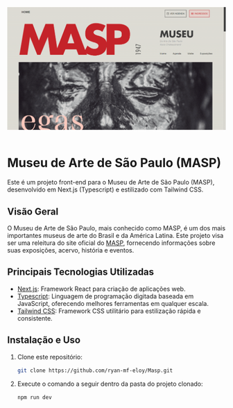 <img src="./preview.png" width="800px" />
</br></br>

# Museu de Arte de São Paulo (MASP)

Este é um projeto front-end para o Museu de Arte de São Paulo (MASP), desenvolvido em Next.js (Typescript) e estilizado com Tailwind CSS.

## Visão Geral

O Museu de Arte de São Paulo, mais conhecido como MASP, é um dos mais importantes museus de arte do Brasil e da América Latina. Este projeto visa ser uma releitura do site oficial do <a target="_blank" href="https://masp.org.br">MASP</a>, fornecendo informações sobre suas exposições, acervo, história e eventos.

## Principais Tecnologias Utilizadas

- [Next.js](https://nextjs.org/): Framework React para criação de aplicações web.
- [Typescript](https://www.typescriptlang.org/): Linguagem de programação digitada baseada em JavaScript, oferecendo melhores ferramentas em qualquer escala.
- [Tailwind CSS](https://tailwindcss.com/): Framework CSS utilitário para estilização rápida e consistente.

## Instalação e Uso

1. Clone este repositório:

   ```bash
   git clone https://github.com/ryan-mf-eloy/Masp.git
2. Execute o comando a seguir dentro da pasta do projeto clonado:

   ```bash
   npm run dev
